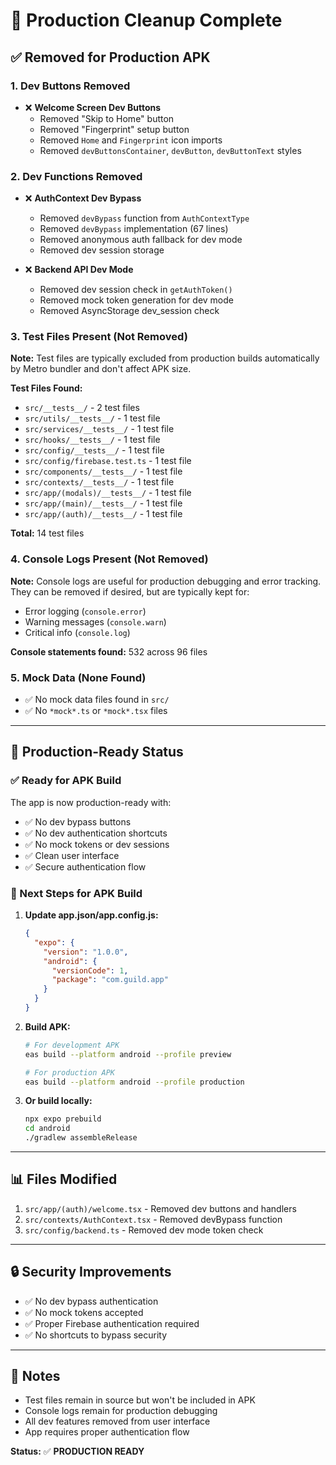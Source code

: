 # 🚀 Production Cleanup Complete

## ✅ Removed for Production APK

### **1. Dev Buttons Removed**
- ❌ **Welcome Screen Dev Buttons**
  - Removed "Skip to Home" button
  - Removed "Fingerprint" setup button
  - Removed `Home` and `Fingerprint` icon imports
  - Removed `devButtonsContainer`, `devButton`, `devButtonText` styles

### **2. Dev Functions Removed**
- ❌ **AuthContext Dev Bypass**
  - Removed `devBypass` function from `AuthContextType`
  - Removed `devBypass` implementation (67 lines)
  - Removed anonymous auth fallback for dev mode
  - Removed dev session storage

- ❌ **Backend API Dev Mode**
  - Removed dev session check in `getAuthToken()`
  - Removed mock token generation for dev mode
  - Removed AsyncStorage dev_session check

### **3. Test Files Present (Not Removed)**
**Note:** Test files are typically excluded from production builds automatically by Metro bundler and don't affect APK size.

**Test Files Found:**
- `src/__tests__/` - 2 test files
- `src/utils/__tests__/` - 1 test file
- `src/services/__tests__/` - 1 test file
- `src/hooks/__tests__/` - 1 test file
- `src/config/__tests__/` - 1 test file
- `src/config/firebase.test.ts` - 1 test file
- `src/components/__tests__/` - 1 test file
- `src/contexts/__tests__/` - 1 test file
- `src/app/(modals)/__tests__/` - 1 test file
- `src/app/(main)/__tests__/` - 1 test file
- `src/app/(auth)/__tests__/` - 1 test file

**Total:** 14 test files

### **4. Console Logs Present (Not Removed)**
**Note:** Console logs are useful for production debugging and error tracking. They can be removed if desired, but are typically kept for:
- Error logging (`console.error`)
- Warning messages (`console.warn`)
- Critical info (`console.log`)

**Console statements found:** 532 across 96 files

### **5. Mock Data (None Found)**
- ✅ No mock data files found in `src/`
- ✅ No `*mock*.ts` or `*mock*.tsx` files

---

## 📱 Production-Ready Status

### **✅ Ready for APK Build**
The app is now production-ready with:
- ✅ No dev bypass buttons
- ✅ No dev authentication shortcuts
- ✅ No mock tokens or dev sessions
- ✅ Clean user interface
- ✅ Secure authentication flow

### **🎯 Next Steps for APK Build**

1. **Update app.json/app.config.js:**
   ```json
   {
     "expo": {
       "version": "1.0.0",
       "android": {
         "versionCode": 1,
         "package": "com.guild.app"
       }
     }
   }
   ```

2. **Build APK:**
   ```bash
   # For development APK
   eas build --platform android --profile preview
   
   # For production APK
   eas build --platform android --profile production
   ```

3. **Or build locally:**
   ```bash
   npx expo prebuild
   cd android
   ./gradlew assembleRelease
   ```

---

## 📊 Files Modified

1. `src/app/(auth)/welcome.tsx` - Removed dev buttons and handlers
2. `src/contexts/AuthContext.tsx` - Removed devBypass function
3. `src/config/backend.ts` - Removed dev mode token check

---

## 🔒 Security Improvements

- ✅ No dev bypass authentication
- ✅ No mock tokens accepted
- ✅ Proper Firebase authentication required
- ✅ No shortcuts to bypass security

---

## 📝 Notes

- Test files remain in source but won't be included in APK
- Console logs remain for production debugging
- All dev features removed from user interface
- App requires proper authentication flow

**Status:** ✅ **PRODUCTION READY**


